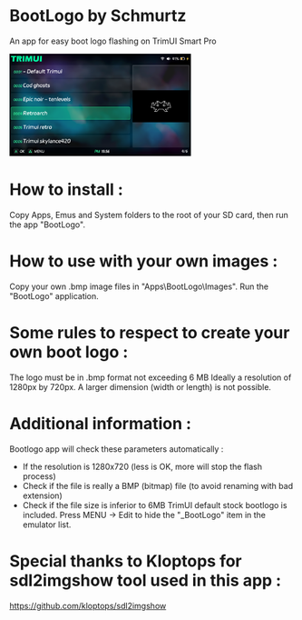   BootLogo by Schmurtz
=========================

An app for easy boot logo flashing on TrimUI Smart Pro

<a href="../_assets/BootLogo.png">
    <img src="../_assets/BootLogo.png" alt="BootLogo" width="320">
</a>

How to install :
===================================================================
Copy Apps, Emus and System folders to the root of your SD card, then run the app "BootLogo".


How to use with your own images :
===================================================================
Copy your own .bmp image files in "Apps\BootLogo\Images".
Run the "BootLogo" application.


Some rules to respect to create your own boot logo :
===================================================================
The logo must be in .bmp format
not exceeding 6 MB
Ideally a resolution of 1280px by 720px.  A larger dimension (width or length) is not possible.


Additional information :
===================================================================
Bootlogo app will check these parameters automatically : 
- If the resolution is 1280x720 (less is OK, more will stop the flash process)
- Check if the file is really a BMP (bitmap) file (to avoid renaming with bad extension)
- Check if the file size is inferior to 6MB
TrimUI default stock bootlogo is included.
Press MENU -> Edit to hide the "_BootLogo" item in the emulator list.


Special thanks to Kloptops for sdl2imgshow tool used in this app  :
===================================================================
https://github.com/kloptops/sdl2imgshow